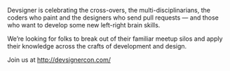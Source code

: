 Devsigner is celebrating the cross-overs, the multi-disciplinarians, the coders who 
paint and the designers who send pull requests — and those who want to develop some 
new left-right brain skills.

We’re looking for folks to break out of their familiar meetup silos and apply their 
knowledge across the crafts of development and design.

Join us at http://devsignercon.com/

